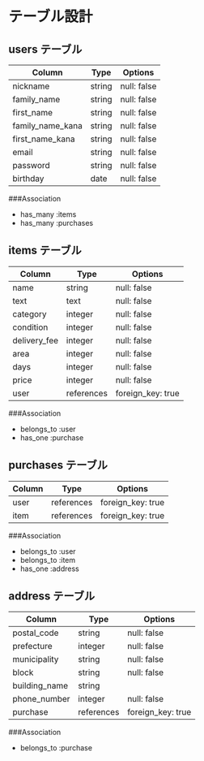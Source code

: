 # テーブル設計

## users テーブル

| Column           | Type    | Options         |
| -----------      | ------  | --------------- |
| nickname         | string  | null: false     |
| family_name      | string  | null: false     |
| first_name       | string  | null: false     |
| family_name_kana | string  | null: false     |
| first_name_kana  | string  | null: false     |
| email            | string  | null: false     |
| password         | string  | null: false     | 
| birthday         | date    | null: false     |

###Association
- has_many :items
- has_many :purchases


## items テーブル

| Column       | Type       | Options           |
| ------------ | ------     | ----------------- |
| name         | string     | null: false       |
| text         | text       | null: false       |
| category     | integer    | null: false       |
| condition    | integer    | null: false       |
| delivery_fee | integer    | null: false       |
| area         | integer    | null: false       |
| days         | integer    | null: false       |
| price        | integer    | null: false       |
| user         | references | foreign_key: true |

###Association
- belongs_to :user
- has_one :purchase


## purchases テーブル

| Column  | Type       | Options           |
| ------- | ---------- | ----------------- |
| user    | references | foreign_key: true | 
| item    | references | foreign_key: true |

###Association
- belongs_to :user
- belongs_to :item
- has_one :address

## address テーブル

| Column        | Type       | Options           |
| ------------- | ---------- | ----------------- |
| postal_code   | string     | null: false       |
| prefecture    | integer    | null: false       |
| municipality  | string     | null: false       |
| block         | string     | null: false       |
| building_name | string     |                   |
| phone_number  | integer    | null: false       |
| purchase      | references | foreign_key: true | 


###Association
- belongs_to :purchase



